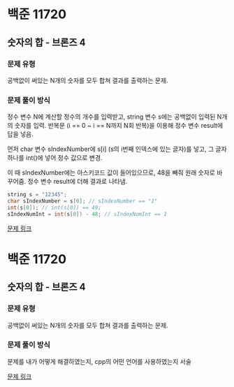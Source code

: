 # 백준 11720
## 숫자의 합 - 브론즈 4
### 문제 유형

공백없이 써있는 N개의 숫자를 모두 합쳐 결과를 출력하는 문제.

### 문제 풀이 방식

정수 변수 N에 계산할 정수의 개수를 입력받고, string 변수 s에는 공백없이 입력된 N개의 숫자를 입력.
반복문 (i == 0 ~ i == N까지 N회 반복)을 이용해 정수 변수 result에 답을 넣음. 

먼저 char 변수 sIndexNumber에 s[i] (s의 i번째 인덱스에 있는 글자)를 넣고, 
그 글자 하나를 int()에 넣어 정수 값으로 변경.

이 때 sIndexNumber에는 아스키코드 값이 들어있으므로,
48을 빼줘 원래 숫자로 바꾸어줌. 정수 변수 result에 더해 결과로 나타냄.
~~~cpp
string s = "12345";
char sIndexNumber = s[0]; // sIndexNumber == "1"
int(s[0]); // int(s[0]) == 49;
sIndexNumInt = int(s[0]) - 48; // sIndexNumInt == 1
~~~


[문제 링크](https://www.acmicpc.net/submit/11720/94006159)

# 백준 11720
## 숫자의 합 - 브론즈 4
### 문제 유형

공백없이 써있는 N개의 숫자를 모두 합쳐 결과를 출력하는 문제.

### 문제 풀이 방식

문제를 내가 어떻게 해결하였는지, cpp의 어떤 언어를 사용하였는지 서술

[문제 링크]()
